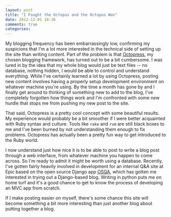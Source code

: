 ```yaml
---
layout: post
title: "I Fought the Octopus and the Octopus Won"
date: 2012-12-01 18:36
comments: true
categories: 
---
```


My blogging frequency has been embarrassingly low, confirming my suspicions that I'm a lot more interested in the technical side of setting up the site than writing content.  Part of the problem is that [Octopress](http://octopress.org), my chosen blogging framework, has turned out to be a bit cumbersome.  I was lured in by the idea that my whole blog would just be text files -- no database, nothing hidden, I would be able to control and understand everything.  While I've certainly learned a lot by using Octopress, posting new content involves having a properly setup development environment on whatever machine you're using.  By the time a month has gone by and I finally get around to thinking of something new to add to the blog, I've completely forgotten how things work and I'm confronted with some new hurdle that stops me from pushing my new post to the site.

That said, Octopress is a pretty cool concept with some beautiful results.  My experience would probably be a bit smoother if I were better acquainted with Ruby syntax and culture.  Tools like `rake` and `rvm` are still black boxes to me and I've been burned by not understanding them enough to fix problems.  Octopress has actually been a pretty fun way to get introduced to the Ruby world.

I now understand just how nice it is to be able to post to write a blog post through a web interface, from whatever machine you happen to come across.  So I'm ready to admit it might be worth using a database.  Recently, I've gotten fairly heavily involved in development for an internal Q&A site at Epic based on the open source Django app [OSQA](http://www.osqa.net), which has gotten me interested in trying out a Django-based blog.  Writing in python puts me on home turf and it's a good chance to get to know the process of developing an MVC app from scratch.

If I make posting easier on myself, there's some chance this site will become something a bit more interesting than just another blog about putting together a blog.
